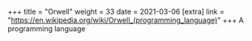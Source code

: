 +++
title = "Orwell"
weight = 33
date = 2021-03-06
[extra]
link = "https://en.wikipedia.org/wiki/Orwell_(programming_language)"
+++
A programming language

